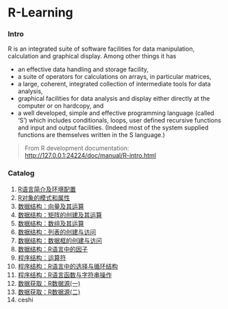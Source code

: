 # R-Learning
### Intro
R is an integrated suite of software facilities for data manipulation, calculation and graphical display. Among other things it has

+ an effective data handling and storage facility,
+ a suite of operators for calculations on arrays, in particular matrices,
+ a large, coherent, integrated collection of intermediate tools for data analysis,
+ graphical facilities for data analysis and display either directly at the computer or on hardcopy, and
+ a well developed, simple and effective programming language (called ‘S’) which includes conditionals, loops, user defined recursive functions and input and output facilities. (Indeed most of the system supplied functions are themselves written in the S language.)

> From R development documentation: http://127.0.0.1:24224/doc/manual/R-intro.html

### Catalog
1. [R语言简介及环境配置](https://github.com/FeilyZhang/R-Learning/blob/master/learning/R%E8%AF%AD%E8%A8%80%E7%AE%80%E4%BB%8B%E5%8F%8A%E7%8E%AF%E5%A2%83%E9%85%8D%E7%BD%AE.md)
2. [R对象的模式和属性](https://github.com/FeilyZhang/R-Learning/blob/master/learning/R%E5%AF%B9%E8%B1%A1%E7%9A%84%E6%A8%A1%E5%BC%8F%E5%92%8C%E5%B1%9E%E6%80%A7.md)
3. [数据结构：向量及其运算](https://github.com/FeilyZhang/R-Learning/blob/master/learning/%E6%95%B0%E6%8D%AE%E7%BB%93%E6%9E%84%EF%BC%9A%E5%90%91%E9%87%8F%E5%8F%8A%E5%85%B6%E8%BF%90%E7%AE%97.md)
4. [数据结构：矩阵的创建及其运算](https://github.com/FeilyZhang/R-Learning/blob/master/learning/%E6%95%B0%E6%8D%AE%E7%BB%93%E6%9E%84%EF%BC%9A%E7%9F%A9%E9%98%B5%E7%9A%84%E5%88%9B%E5%BB%BA%E5%8F%8A%E5%85%B6%E8%BF%90%E7%AE%97.md)
5. [数据结构：数组及其运算](https://github.com/FeilyZhang/R-Learning/blob/master/learning/%E6%95%B0%E6%8D%AE%E7%BB%93%E6%9E%84%EF%BC%9A%E6%95%B0%E7%BB%84%E5%8F%8A%E5%85%B6%E8%BF%90%E7%AE%97.md)
6. [数据结构：列表的创建与访问](https://github.com/FeilyZhang/R-Learning/blob/master/learning/%E6%95%B0%E6%8D%AE%E7%BB%93%E6%9E%84%EF%BC%9A%E5%88%97%E8%A1%A8%E7%9A%84%E5%88%9B%E5%BB%BA%E4%B8%8E%E8%AE%BF%E9%97%AE.md)
7. [数据结构：数据框的创建与访问](https://github.com/FeilyZhang/R-Learning/blob/master/learning/%E6%95%B0%E6%8D%AE%E7%BB%93%E6%9E%84%EF%BC%9A%E6%95%B0%E6%8D%AE%E6%A1%86%E7%9A%84%E5%88%9B%E5%BB%BA%E4%B8%8E%E8%AE%BF%E9%97%AE.md)
8. [数据结构：R语言中的因子](https://github.com/FeilyZhang/R-Learning/blob/master/learning/%E6%95%B0%E6%8D%AE%E7%BB%93%E6%9E%84%EF%BC%9AR%E8%AF%AD%E8%A8%80%E4%B8%AD%E7%9A%84%E5%9B%A0%E5%AD%90.md)
9. [程序结构：运算符](https://github.com/FeilyZhang/R-Learning/blob/master/learning/%E7%A8%8B%E5%BA%8F%E7%BB%93%E6%9E%84%EF%BC%9A%E8%BF%90%E7%AE%97%E7%AC%A6.md)
10. [程序结构：R语言中的选择与循环结构](https://github.com/FeilyZhang/R-Learning/blob/master/learning/%E7%A8%8B%E5%BA%8F%E7%BB%93%E6%9E%84%EF%BC%9AR%E8%AF%AD%E8%A8%80%E4%B8%AD%E7%9A%84%E9%80%89%E6%8B%A9%E4%B8%8E%E5%BE%AA%E7%8E%AF%E7%BB%93%E6%9E%84.md)
11. [程序结构：R语言函数与字符串操作](https://github.com/FeilyZhang/R-Learning/blob/master/learning/%E7%A8%8B%E5%BA%8F%E7%BB%93%E6%9E%84%EF%BC%9AR%E8%AF%AD%E8%A8%80%E5%87%BD%E6%95%B0%E4%B8%8E%E5%AD%97%E7%AC%A6%E4%B8%B2%E6%93%8D%E4%BD%9C.md)
12. [数据获取：R数据源(一)](https://github.com/FeilyZhang/R-Learning/blob/master/learning/%E6%95%B0%E6%8D%AE%E8%8E%B7%E5%8F%96%EF%BC%9AR%E6%95%B0%E6%8D%AE%E6%BA%90(%E4%B8%80).md)
13. [数据获取：R数据源(二)](https://github.com/FeilyZhang/R-Learning/blob/master/learning/%E6%95%B0%E6%8D%AE%E8%8E%B7%E5%8F%96%EF%BC%9AR%E6%95%B0%E6%8D%AE%E6%BA%90(%E4%BA%8C).md)
14. ceshi
